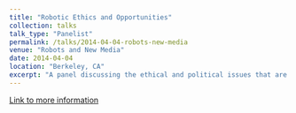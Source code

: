 ```yaml
---
title: "Robotic Ethics and Opportunities"
collection: talks
talk_type: "Panelist"
permalink: /talks/2014-04-04-robots-new-media
venue: "Robots and New Media"
date: 2014-04-04
location: "Berkeley, CA"
excerpt: "A panel discussing the ethical and political issues that are raised with autonomous robots and software bots."
---
```


<a href='http://robotsandnewmedia.com/'>Link to more information</a>
